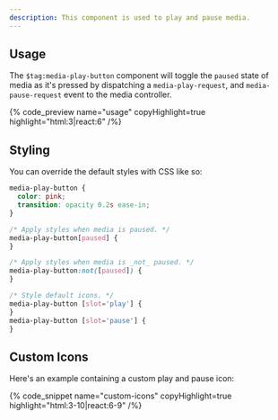 ```yaml
---
description: This component is used to play and pause media.
---
```


## Usage

The `$tag:media-play-button` component will toggle the `paused` state of media as it's pressed by
dispatching a `media-play-request`, and `media-pause-request` event to the media controller.

{% code_preview name="usage" copyHighlight=true highlight="html:3|react:6" /%}

## Styling

You can override the default styles with CSS like so:

```css
media-play-button {
  color: pink;
  transition: opacity 0.2s ease-in;
}

/* Apply styles when media is paused. */
media-play-button[paused] {
}

/* Apply styles when media is _not_ paused. */
media-play-button:not([paused]) {
}

/* Style default icons. */
media-play-button [slot='play'] {
}
media-play-button [slot='pause'] {
}
```

## Custom Icons

Here's an example containing a custom play and pause icon:

{% code_snippet name="custom-icons" copyHighlight=true highlight="html:3-10|react:6-9" /%}
